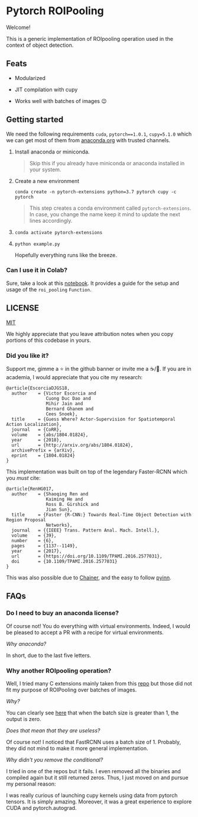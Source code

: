 # Pytorch ROIPooling

Welcome!

This is a generic implementation of ROIpooling operation used in the context of object detection.

## Feats

- Modularized

- JIT compilation with cupy

- Works well with batches of images :wink:

## Getting started

We need the following requirements `cuda`, `pytorch==1.0.1`, `cupy=5.1.0` which we can get most of them from [anaconda.org](http://anaconda.org/) with trusted channels.

1. Install anaconda or miniconda.

    > Skip this if you already have miniconda or anaconda installed in your system.

1. Create a new environment

    `conda create -n pytorch-extensions python=3.7 pytorch cupy -c pytorch`

    > This step creates a conda environment called `pytorch-extensions`. In case, you change the name keep it mind to update the next lines accordingly.

1. `conda activate pytorch-extensions`

1. `python example.py`

    Hopefully everything runs like the breeze.

### Can I use it in Colab?

Sure, take a look at this [notebook](https://colab.research.google.com/drive/1zoZKhWynAwnXJAWGTfOiU2-kbc4FH2EM). It provides a guide for the setup and usage of the `roi_pooling` `Function`.

## LICENSE

[MIT](https://choosealicense.com/licenses/mit/)

We highly appreciate that you leave attribution notes when you copy portions of this codebase in yours.

### Did you like it?

Support me, gimme a :star: in the github banner or invite me a :coffee:/:beer:. If you are in academia, I would appreciate that you cite my research:

```
@article{EscorciaDJGS18,
  author    = {Victor Escorcia and
               Cuong Duc Dao and
               Mihir Jain and
               Bernard Ghanem and
               Cees Snoek},
  title     = {Guess Where? Actor-Supervision for Spatiotemporal Action Localization},
  journal   = {CoRR},
  volume    = {abs/1804.01824},
  year      = {2018},
  url       = {http://arxiv.org/abs/1804.01824},
  archivePrefix = {arXiv},
  eprint    = {1804.01824}
}
```

This implementation was built on top of the legendary Faster-RCNN which you _must_ cite:

```
@article{RenHG017,
  author    = {Shaoqing Ren and
               Kaiming He and
               Ross B. Girshick and
               Jian Sun},
  title     = {Faster {R-CNN:} Towards Real-Time Object Detection with Region Proposal
               Networks},
  journal   = {{IEEE} Trans. Pattern Anal. Mach. Intell.},
  volume    = {39},
  number    = {6},
  pages     = {1137--1149},
  year      = {2017},
  url       = {https://doi.org/10.1109/TPAMI.2016.2577031},
  doi       = {10.1109/TPAMI.2016.2577031}
}
```

This was also possible due to [Chainer](https://chainer.org/), and the easy to follow [pyinn](https://github.com/szagoruyko/pyinn).

## FAQs

### Do I need to buy an anaconda license?

Of course not! You do everything with virtual environments. Indeed, I would be pleased to accept a PR with a recipe for virtual environments.

_Why anaconda?_

In short, due to the last five letters.

### Why another ROIpooling operation?

Well, I tried many C extensions mainly taken from this [repo](https://github.com/longcw/faster_rcnn_pytorch) but those did not fit my purpose of ROIPooling over batches of images.

_Why?_

You can clearly see [here](https://github.com/longcw/faster_rcnn_pytorch/blob/master/faster_rcnn/roi_pooling/src/roi_pooling_cuda.c#L27-L30) that when the batch size is greater than 1, the output is zero.

_Does that mean that they are useless?_

Of course not! I noticed that FastRCNN uses a batch size of 1. Probably, they did not mind to make it more general implementation.

_Why didn't you remove the conditional?_

I tried in one of the repos but it fails. I even removed all the binaries and compiled again but it still returned zeros. Thus, I just moved on and pursue my personal reason:

I was really curious of launching cupy kernels using data from pytorch tensors. It is simply amazing. Moreover, it was a great experience to explore CUDA and pytorch.autograd.
